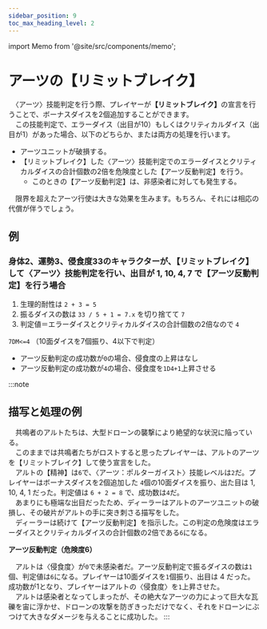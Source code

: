 ```yaml
---
sidebar_position: 9
toc_max_heading_level: 2
---
```


import Memo from '@site/src/components/memo';

# アーツの【リミットブレイク】

　〈アーツ〉技能判定を行う際、プレイヤーが<b>【リミットブレイク】</b>の宣言を行うことで、ボーナスダイスを2個追加することができます。  
　この技能判定で、エラーダイス（出目が10）もしくはクリティカルダイス（出目が1）があった場合、以下のどちらか、または両方の処理を行います。

- アーツユニットが破損する。
- 【リミットブレイク】した〈アーツ〉技能判定でのエラーダイスとクリティカルダイスの合計個数の2倍を危険度とした【アーツ反動判定】を行う。
  - このときの【アーツ反動判定】は、非感染者に対しても発生する。

<Memo>
　限界を超えたアーツ行使は大きな効果を生みます。もちろん、それには相応の代償が伴うでしょう。
</Memo>

## 例

### 身体2、運勢3、侵食度33のキャラクターが、【リミットブレイク】して〈アーツ〉技能判定を行い、出目が 1, 10, 4, 7 で【アーツ反動判定】を行う場合

1. 生理的耐性は `2 + 3 = 5`
2. 振るダイスの数は `33 / 5 + 1 = 7.x` を切り捨てて `7`
3. 判定値＝エラーダイスとクリティカルダイスの合計個数の2倍なので `4`

`7DM<=4` （10面ダイスを7個振り、4以下で判定）

- アーツ反動判定の成功数が`0`の場合、侵食度の上昇はなし
- アーツ反動判定の成功数が`4`の場合、侵食度を`1D4+1`上昇させる

:::note
## 描写と処理の例

　共鳴者のアルトたちは、大型ドローンの襲撃により絶望的な状況に陥っている。  
　このままでは共鳴者たちがロストすると思ったプレイヤーは、アルトのアーツを【リミットブレイク】して使う宣言をした。  
　アルトの【精神】は`6`で、〈アーツ：ポルターガイスト〉技能レベルは`2`だ。プレイヤーはボーナスダイスを2個追加した `4`個の10面ダイスを振り、出た目は 1, 10, 4, 1 だった。判定値は `6 + 2 = 8` で、成功数は`4`だ。  
　あまりにも極端な出目だったため、ディーラーはアルトのアーツユニットの破損し、その破片がアルトの手に突き刺さる描写をした。  
　ディーラーは続けて【アーツ反動判定】を指示した。この判定の危険度はエラーダイスとクリティカルダイスの合計個数の2倍である`6`になる。

**アーツ反動判定（危険度6）**

　アルトは〈侵食度〉が`0`で未感染者だ。アーツ反動判定で振るダイスの数は`1`個、判定値は`6`になる。プレイヤーは10面ダイスを`1`個振り、出目は 4 だった。成功数が1となり、プレイヤーはアルトの〈侵食度〉を`1`上昇させた。  
　アルトは感染者となってしまったが、その絶大なアーツの力によって巨大な瓦礫を宙に浮かせ、ドローンの攻撃を防ぎきっただけでなく、それをドローンにぶつけて大きなダメージを与えることに成功した。
:::
